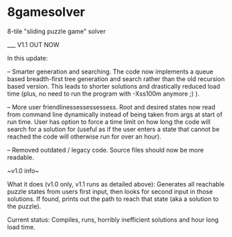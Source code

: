 # 8gamesolver
8-tile "sliding puzzle game" solver

___ V1.1 OUT NOW

In this update:

– Smarter generation and searching. The code now implements a queue based breadth-first tree generation and search rather than the old recursion based version. This leads to shorter solutions and drastically reduced load time (plus, no need to run the program with -Xss100m anymore ;) ).

– More user friendlinessessessessess. Root and desired states now read from command line dynamically instead of being taken from args at start of run time. User has option to force a time limit on how long the code will search for a solution for (useful as if the user enters a state that cannot be reached the code will otherwise run for over an hour).

– Removed outdated / legacy code. Source files should now be more readable.


~v1.0 info~

What it does (v1.0 only, v1.1 runs as detailed above): Generates all reachable puzzle states from users first input, then looks for second input in those solutions. If found, prints out the path to reach that state (aka a solution to the puzzle).

Current status: Compiles, runs, horribly inefficient solutions and hour long load time.
